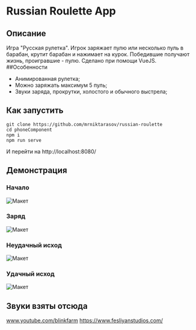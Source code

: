 # Russian Roulette App

## Описание
Игра "Русская рулетка". Игрок заряжает пулю или несколько пуль в барабан, крутит барабан и нажимает на курок. Победившие получают жизнь, проигравшие - пулю.
Сделано при помощи VueJS.
##Особенности
+ Анимированная рулетка;
+ Можно заряжать максимум 5 пуль;
+ Звуки заряда, прокрутки, холостого и обычного выстрела;
## Как запустить
```
git clone https://github.com/mrniktarasov/russian-roulette
cd phoneComponent
npm i
npm run serve
```
И перейти на  http://localhost:8080/
## Демонстрация
### Начало
![Макет](https://github.com/mrniktarasov/russian-roulette/blob/master/public/screenshots/rr1.png)
### Заряд
![Макет](https://github.com/mrniktarasov/russian-roulette/blob/master/public/screenshots/rr2.png)
### Неудачный исход
![Макет](https://github.com/mrniktarasov/russian-roulette/blob/master/public/screenshots/rr3.png)
### Удачный исход
![Макет](https://github.com/mrniktarasov/russian-roulette/blob/master/public/screenshots/rr4.png)
## Звуки взяты отсюда
www.youtube.com/blinkfarm
https://www.fesliyanstudios.com/


